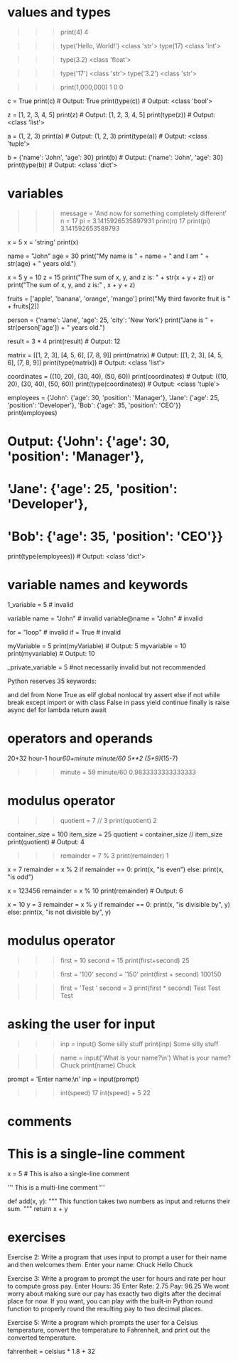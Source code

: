 # values and types 

>>> print(4)
4

>>> type('Hello, World!')
<class 'str'>
>>> type(17)
<class 'int'>

>>> type(3.2)
<class 'float'>

>>> type('17')
<class 'str'>
>>> type('3.2')
<class 'str'>

>>> print(1,000,000)
1 0 0

c = True
print(c) # Output: True
print(type(c)) # Output: <class 'bool'>

z = [1, 2, 3, 4, 5]
print(z) # Output: [1, 2, 3, 4, 5]
print(type(z)) # Output: <class 'list'>

a = (1, 2, 3)
print(a) # Output: (1, 2, 3)
print(type(a)) # Output: <class 'tuple'>

b = {'name': 'John', 'age': 30}
print(b) # Output: {'name': 'John', 'age': 30}
print(type(b)) # Output: <class 'dict'>

# variables

>>> message = 'And now for something completely different'
>>> n = 17
>>> pi = 3.1415926535897931
>>> print(n)
17
>>> print(pi)
3.141592653589793

x = 5
x = 'string'
print(x)

name = "John"
age = 30
print("My name is " + name + " and I am " + str(age) + " years old.")

x = 5
y = 10
z = 15
print("The sum of x, y, and z is: " + str(x + y + z))
or
print("The sum of x, y, and z is:" , x + y + z)

fruits = ['apple', 'banana', 'orange', 'mango']
print("My third favorite fruit is " + fruits[2])

person = {'name': 'Jane', 'age': 25, 'city': 'New York'}
print("Jane is " + str(person['age']) + " years old.")

result = 3 * 4
print(result) # Output: 12

matrix = [[1, 2, 3], [4, 5, 6], [7, 8, 9]]
print(matrix) # Output: [[1, 2, 3], [4, 5, 6], [7, 8, 9]]
print(type(matrix)) # Output: <class 'list'>

coordinates = ((10, 20), (30, 40), (50, 60))
print(coordinates) # Output: ((10, 20), (30, 40), (50, 60))
print(type(coordinates)) # Output: <class 'tuple'>

employees = {'John': {'age': 30, 'position': 'Manager'},
             'Jane': {'age': 25, 'position': 'Developer'},
             'Bob': {'age': 35, 'position': 'CEO'}}
print(employees)
# Output: {'John': {'age': 30, 'position': 'Manager'},
#          'Jane': {'age': 25, 'position': 'Developer'},
#          'Bob': {'age': 35, 'position': 'CEO'}}
print(type(employees)) # Output: <class 'dict'>



# variable names and keywords

1_variable = 5 # invalid

variable name = "John" # invalid
variable@name = "John" # invalid

for = "loop" # invalid
if = True # invalid

myVariable = 5
print(myVariable) # Output: 5
myvariable = 10
print(myvariable) # Output: 10

_private_variable = 5 #not necessarily invalid but not recommended

Python reserves 35 keywords:

and del from None True
as elif global nonlocal try
assert else if not while
break except import or with
class False in pass yield
continue finally is raise async
def for lambda return await

# operators and operands

20+32
hour-1
hour*60+minute
minute/60
5**2
(5+9)*(15-7)

>>> minute = 59
>>> minute/60
0.9833333333333333

# modulus operator 

>>> quotient = 7 // 3
>>> print(quotient)
2

container_size = 100
item_size = 25
quotient = container_size // item_size
print(quotient) # Output: 4

>>> remainder = 7 % 3
>>> print(remainder)
1

x = 7
remainder = x % 2
if remainder == 0:
    print(x, "is even")
else:
    print(x, "is odd")

x = 123456
remainder = x % 10
print(remainder) # Output: 6

x = 10
y = 3
remainder = x % y
if remainder == 0:
    print(x, "is divisible by", y)
else:
    print(x, "is not divisible by", y)

# modulus operator

>>> first = 10
>>> second = 15
>>> print(first+second)
25

>>> first = '100'
>>> second = '150'
>>> print(first + second)
100150

>>> first = 'Test '
>>> second = 3
>>> print(first * second)
Test Test Test

# asking the user for input

>>> inp = input()
Some silly stuff
>>> print(inp)
Some silly stuff

>>> name = input('What is your name?\n')
What is your name?
Chuck
>>> print(name)
Chuck

prompt = 'Enter name:\n'
inp = input(prompt)

>>> int(speed)
17
>>> int(speed) + 5
22

# comments

# This is a single-line comment
x = 5 # This is also a single-line comment

'''
This is a
multi-line
comment
'''

def add(x, y):
    """
    This function takes two numbers as input and returns their sum.
    """
    return x + y

# exercises

Exercise 2: Write a program that uses input to prompt a user for their
name and then welcomes them.
Enter your name: Chuck
Hello Chuck


Exercise 3: Write a program to prompt the user for hours and rate per
hour to compute gross pay.
Enter Hours: 35
Enter Rate: 2.75
Pay: 96.25
We wont worry about making sure our pay has exactly two digits after the decimal
place for now. If you want, you can play with the built-in Python round function
to properly round the resulting pay to two decimal places.


Exercise 5: Write a program which prompts the user for a Celsius temperature, convert the temperature to Fahrenheit, and print out the
converted temperature.

fahrenheit = celsius * 1.8 + 32
